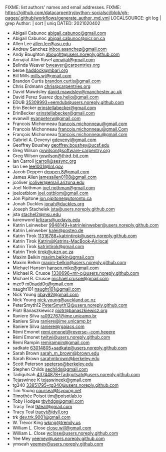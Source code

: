 FIXME: list authors' names and email addresses.
FIXME: https://github.com/datacarpentry/python-socialsci/blob/gh-pages/.github/workflows/generate_author_md_yml
LOCALSOURCE: git log | grep Author: | sort | uniq
DATED: 2021020402
* Abigail Cabunoc <abigail.cabunoc@gmail.com>
* Abigail Cabunoc <abigail.cabunoc@oicr.on.ca>
* Allen Lee <allen.lee@asu.edu>
* Andrew Sanchez <inbox.asanchez@gmail.com>
* Andy Boughton <abought@users.noreply.github.com>
* Annajiat Alim Rasel <annajiat@gmail.com>
* Belinda Weaver <bweaver@carpentries.org>
* beroe <haddock@mbari.org>
* Bill Mills <mills.wj@gmail.com>
* Brandon Curtis <brandon.curtis@gmail.com>
* Chris Erdmann <chris@carpentries.org>
* David Mawdsley <david.mawdsley@manchester.ac.uk>
* David Perez Suarez <dps.helio@gmail.com>
* EDUB <35309993+eemdub@users.noreply.github.com>
* Erin Becker <erinstellabecker@gmail.com>
* ErinBecker <erinstellabecker@gmail.com>
* evanwill <evanpeterw@gmail.com>
* Francois Michonneau <francois.michonneau@gmail.com>
* Francois Michonneau <francois.michonneau@gmail.Com>
* François Michonneau <francois.michonneau@gmail.com>
* Gabriel A. Devenyi <gdevenyi@gmail.com>
* Geoffrey Boushey <geoffrey.boushey@ucsf.edu>
* Greg Wilson <gvwilson@software-carpentry.org>
* Greg Wilson <gvwilson@third-bit.com>
* Ian Carroll <icarroll@sesync.org>
* Ian Lee <lee1001@llnl.gov>
* Jacob Deppen <deppen.8@gmail.com>
* James Allen <jamesallen0108@gmail.com>
* jcoliver <jcoliver@email.arizona.edu>
* Joel Nothman <joel.nothman@gmail.com>
* joelostblom <joel.ostblom@gmail.com>
* Jon Pipitone <jon.pipitone@utoronto.ca>
* Jonah Duckles <jonah@duckles.org>
* Joseph Stachelek <jsta@users.noreply.github.com>
* jsta <stachel2@msu.edu>
* karenword <krlizars@ucdavis.edu>
* Katrin Leinweber <9948149+katrinleinweber@users.noreply.github.com>
* Katrin Leinweber <kalei@posteo.de>
* Katrin Tirok <11316788+katrintirok@users.noreply.github.com>
* Katrin Tirok <Katrin@Katrins-MacBook-Air.local>
* Katrin Tirok <katrintirok@gmail.com>
* Katrin Tirok <tirok@ukzn.ac.za>
* Maxim Belkin <maxim.belkin@gmail.com>
* Maxim Belkin <maxim-belkin@users.noreply.github.com>
* Michael Hansen <hansen.mike@gmail.com>
* Michael R. Crusoe <1330696+mr-c@users.noreply.github.com>
* Michael R. Crusoe <michael.crusoe@gmail.com>
* mzc9 <m0nadd0g@gmail.com>
* naught101 <naught101@gmail.com>
* Nick Young <nbay92@gmail.com>
* Nick Young <nick.young@auckland.ac.nz>
* PeterSmyth12 <PeterSmyth12@users.noreply.github.com>
* Piotr Banaszkiewicz <piotr@banaszkiewicz.org>
* Raniere Silva <ra092767@ime.unicamp.br>
* Raniere Silva <raniere@ime.unicamp.br>
* Raniere Silva <raniere@rgaiacs.com>
* Rémi Emonet <remi.emonet@reverse--com.heeere>
* Rémi Emonet <twitwi@users.noreply.github.com>
* Remi Rampin <remirampin@gmail.com>
* sadkate <63014805+sadkate@users.noreply.github.com>
* Sarah Brown <sarah_m_brown@brown.edu>
* Sarah Brown <sarahmbrown@berkeley.edu>
* Scott Peterson <speterso@berkeley.edu>
* Stephen Childs <sechilds@gmail.com>
* Tadigutsah <43744878+Tadigutsah@users.noreply.github.com>
* Tejaswinee K <tejaswineek@gmail.com>
* tg340 <33851795+tg340@users.noreply.github.com>
* Tim Young <coursea@tsyoung.net>
* Timothée Poisot <tim@poisotlab.io>
* Toby Hodges <tbyhdgs@gmail.com>
* Tracy Teal <tkteal@gmail.com>
* Tracy Teal <tracyt@idyll.org>
* trk <dev.trk.9001@gmail.com>
* W. Trevor King <wking@tremily.us>
* William L. Close <close.will@gmail.com>
* William L. Close <wclose@users.noreply.github.com>
* Yee Mey <yeemey@users.noreply.github.com>
* ymseah <yeemey@users.noreply.github.com>
